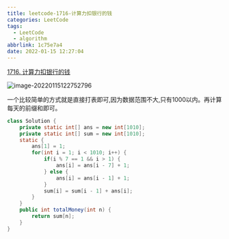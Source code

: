 ```yaml
---
title: leetcode-1716-计算力扣银行的钱
categories: LeetCode
tags:
  - LeetCode
  - algorithm
abbrlink: 1c75e7a4
date: 2022-01-15 12:27:04
---
```


[1716. 计算力扣银行的钱](https://leetcode-cn.com/problems/calculate-money-in-leetcode-bank/)

![image-20220115122752796](https://gitee.com/cao_ziqiang/img/raw/master/20220115122752.png)

一个比较简单的方式就是直接打表即可,因为数据范围不大,只有1000以内。再计算每天的前缀和即可。

```java
class Solution {
    private static int[] ans = new int[1010];
    private static int[] sum = new int[1010];
    static {
        ans[1] = 1;
        for(int i = 1; i < 1010; i++) {
            if(i % 7 == 1 && i > 1) {
                ans[i] = ans[i - 7] + 1;
            } else {
                ans[i] = ans[i - 1] + 1;
            }
            sum[i] = sum[i - 1] + ans[i];
        }
    }
    public int totalMoney(int n) {
        return sum[n];
    }
}
```

